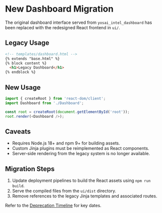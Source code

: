 # New Dashboard Migration

The original dashboard interface served from `yosai_intel_dashboard` has been replaced with the redesigned React frontend in `ui/`.

## Legacy Usage

```html
<!-- templates/dashboard.html -->
{% extends "base.html" %}
{% block content %}
  <h1>Legacy Dashboard</h1>
{% endblock %}
```

## New Usage

```javascript
import { createRoot } from 'react-dom/client';
import Dashboard from './Dashboard';

const root = createRoot(document.getElementById('root'));
root.render(<Dashboard />);
```

## Caveats

- Requires Node.js 18+ and npm 9+ for building assets.
- Custom Jinja plugins must be reimplemented as React components.
- Server-side rendering from the legacy system is no longer available.

## Migration Steps

1. Update deployment pipelines to build the React assets using `npm run build`.
2. Serve the compiled files from the `ui/dist` directory.
3. Remove references to the legacy Jinja templates and associated routes.

Refer to the [Deprecation Timeline](../deprecation_timeline.md) for key dates.
